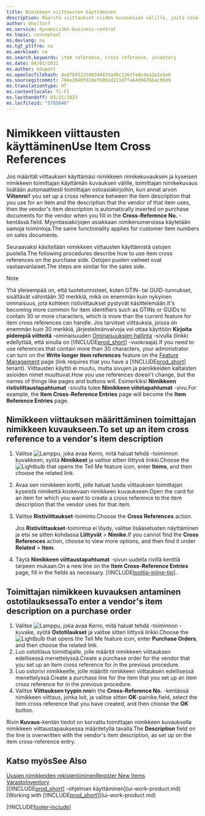 ```yaml
---
title: Nimikkeen viittausten käyttäminen
description: Määritä viittaukset niiden kuvauksien välille, joita sinä ja toimittajasi käytätte nimikkeelle, jotta voit lisätä toimittajan nimikekuvauksen ostoasiakirjoihin.
author: bholtorf
ms.service: dynamics365-business-central
ms.topic: conceptual
ms.devlang: na
ms.tgt_pltfrm: na
ms.workload: na
ms.search.keywords: item reference, cross reference, inventory
ms.date: 04/01/2021
ms.author: edupont
ms.openlocfilehash: 0a9f84522598344435ad9c1263fe8cdea2e2a1e0
ms.sourcegitcommit: 766e2840fd16efb901d211d7fa64d96766ac99d9
ms.translationtype: HT
ms.contentlocale: fi-FI
ms.lasthandoff: 03/31/2021
ms.locfileid: "5785646"
---
```

# <a name="use-item-cross-references"></a><span data-ttu-id="57930-103">Nimikkeen viittausten käyttäminen</span><span class="sxs-lookup"><span data-stu-id="57930-103">Use Item Cross References</span></span>
<span data-ttu-id="57930-104">Jos määrität viittauksen käyttämäsi nimikkeen nimikekuvauksen ja kyseisen nimikkeen toimittajan käyttämän kuvauksen välille, toimittajan nimikekuvaus lisätään automaattiesti toimittajan ostoasiakirjoihin, kun annat arvon **Viitenro**</span><span class="sxs-lookup"><span data-stu-id="57930-104">If you set up a cross reference between the item description that you use for an item and the description that the vendor of that item uses, then the vendor's item description is automatically inserted on purchase documents for the vendor when you fill in the **Cross-Reference No.**</span></span> <span data-ttu-id="57930-105">-kentässä.</span><span class="sxs-lookup"><span data-stu-id="57930-105">field.</span></span> <span data-ttu-id="57930-106">Myyntiasiakirjojen asiakkaan nimikenumeroissa käytetään samoja toimintoja.</span><span class="sxs-lookup"><span data-stu-id="57930-106">The same functionality applies for customer item numbers on sales documents.</span></span>

<span data-ttu-id="57930-107">Seuraavaksi käsitellään nimikkeen viittausten käyttämistä ostojen puolella.</span><span class="sxs-lookup"><span data-stu-id="57930-107">The following procedures describe how to use item cross references on the purchase side.</span></span> <span data-ttu-id="57930-108">Ostojen puolen vaiheet ovat vastaavanlaiset.</span><span class="sxs-lookup"><span data-stu-id="57930-108">The steps are similar for the sales side.</span></span>

> [!NOTE]
> <span data-ttu-id="57930-109">Yhä yleisempää on, että tuotetunnisteet, kuten GTIN- tai GUID-tunnukset, sisältävät vähintään 30 merkkiä, mikä on enemmän kuin nykyinen ominaisuus, jota kohteen ristiviittaukset pystyvät käsittelemään.</span><span class="sxs-lookup"><span data-stu-id="57930-109">It's becoming more common for item identifiers such as GTINs or GUIDs to contain 30 or more characters, which is more than the current feature for item cross references can handle.</span></span> <span data-ttu-id="57930-110">Jos tarvitset viittauksia, joissa on enemmän kuin 30 merkkiä, järjestelmänvalvoja voi ottaa käyttöön **Kirjoita pidempiä viitteitä** -ominaisuuden [Ominaisuuksien hallinta](https://businesscentral.dynamics.com/?page=2610) -sivulla (linkki edellyttää, että sinulla on [!INCLUDE[prod_short](includes/prod_short.md)] -vuokraaja).</span><span class="sxs-lookup"><span data-stu-id="57930-110">If you need to use references that contain more than 30 characters, your administrator can turn on the **Write longer item references** feature on the [Feature Management](https://businesscentral.dynamics.com/?page=2610) page (link requires that you have a [!INCLUDE[prod_short](includes/prod_short.md)] tenant).</span></span> <span data-ttu-id="57930-111">Viittausten käyttö ei muutu, mutta sivujen ja painikkeiden kaltaisten asioiden nimet muuttuvat.</span><span class="sxs-lookup"><span data-stu-id="57930-111">How you use references doesn't change, but the names of things like pages and buttons will.</span></span> <span data-ttu-id="57930-112">Esimerkiksi **Nimikkeen ristiviittaustapahtumat** -sivulta tulee **Nimikkeen viitetapahtumat** -sivu.</span><span class="sxs-lookup"><span data-stu-id="57930-112">For example, the **Item Cross-Reference Entries** page will become the **Item Reference Entries** page.</span></span>

## <a name="to-set-up-an-item-cross-reference-to-a-vendors-item-description"></a><span data-ttu-id="57930-113">Nimikkeen viittauksen määrittäminen toimittajan nimikkeen kuvaukseen.</span><span class="sxs-lookup"><span data-stu-id="57930-113">To set up an item cross reference to a vendor's item description</span></span>

1. <span data-ttu-id="57930-114">Valitse ![Lamppu, joka avaa Kerro, mitä haluat tehdä -toiminnon](media/ui-search/search_small.png "Kerro, mitä haluat tehdä") kuvakkeen, syötä **Nimikkeet** ja valitse sitten liittyvä linkki.</span><span class="sxs-lookup"><span data-stu-id="57930-114">Choose the ![Lightbulb that opens the Tell Me feature](media/ui-search/search_small.png "Tell me what you want to do") icon, enter **Items**, and then choose the related link.</span></span>
2. <span data-ttu-id="57930-115">Avaa sen nimikkeen kortti, jolle haluat luoda viittauksen toimittajan kyseistä nimikettä koskevaan nimikkeen kuvaukseen.</span><span class="sxs-lookup"><span data-stu-id="57930-115">Open the card for an item for which you want to create a cross reference to the item description that the vendor uses for that item.</span></span>
3. <span data-ttu-id="57930-116">Valitse **Ristiviittaukset**-toiminto.</span><span class="sxs-lookup"><span data-stu-id="57930-116">Choose the **Cross References** action.</span></span>

     <span data-ttu-id="57930-117">Jos **Ristiviittaukset**-toimintoa ei löydy, valitse lisäasetusten näyttäminen ja etsi se sitten kohdassa **Liittyvät** > **Nimike**.</span><span class="sxs-lookup"><span data-stu-id="57930-117">If you cannot find the **Cross References** action, choose to view more options, and then find it under **Related** > **Item**.</span></span>
  
4. <span data-ttu-id="57930-118">Täytä **Nimikkeen viittaustapahtumat** -sivun uudella rivillä kenttiä tarpeen mukaan.</span><span class="sxs-lookup"><span data-stu-id="57930-118">On a new line on the **Item Cross-Reference Entries** page, fill in the fields as necessary.</span></span> [!INCLUDE[tooltip-inline-tip](includes/tooltip-inline-tip_md.md)]<span data-ttu-id="57930-119">.</span><span class="sxs-lookup"><span data-stu-id="57930-119">.</span></span>

## <a name="to-enter-a-vendors-item-description-on-a-purchase-order"></a><span data-ttu-id="57930-120">Toimittajan nimikkeen kuvauksen antaminen ostotilauksessa</span><span class="sxs-lookup"><span data-stu-id="57930-120">To enter a vendor's item description on a purchase order</span></span>

1. <span data-ttu-id="57930-121">Valitse ![Lamppu, joka avaa Kerro, mitä haluat tehdä -toiminnon](media/ui-search/search_small.png "Kerro, mitä haluat tehdä") -kuvake, syötä **Ostotilaukset** ja valitse sitten liittyvä linkki.</span><span class="sxs-lookup"><span data-stu-id="57930-121">Choose the ![Lightbulb that opens the Tell Me feature](media/ui-search/search_small.png "Tell me what you want to do") icon, enter **Purchase Orders**, and then choose the related link.</span></span>
2. <span data-ttu-id="57930-122">Luo ostotilaus toimittajalle, jolle määritit nimikkeen viittauksen edellisessä menettelyssä.</span><span class="sxs-lookup"><span data-stu-id="57930-122">Create a purchase order for the vendor that you set up an item cross reference for in the previous procedure.</span></span>
3. <span data-ttu-id="57930-123">Luo ostorivi nimikkeelle, jolle määritit nimikkeen viittauksen edellisessä menettelyssä.</span><span class="sxs-lookup"><span data-stu-id="57930-123">Create a purchase line for the item that you set up an item cross reference for in the previous procedure.</span></span>
4. <span data-ttu-id="57930-124">Valitse **Viittauksen tyypin nro**</span><span class="sxs-lookup"><span data-stu-id="57930-124">In the **Cross-Reference No.**</span></span> <span data-ttu-id="57930-125">-kentässä nimikkeen viittaus, jonka loit, ja valitse sitten **OK**-painike.</span><span class="sxs-lookup"><span data-stu-id="57930-125">field, select the item cross reference that you have created, and then choose the **OK** button.</span></span>

<span data-ttu-id="57930-126">Rivin **Kuvaus**-kentän tiedot on korvattu toimittajan nimikkeen kuvauksella nimikkeen viittaustapauksessa määritetyllä tavalla.</span><span class="sxs-lookup"><span data-stu-id="57930-126">The **Description** field on the line is overwritten with the vendor's item description, as set up on the item cross-reference entry.</span></span>

## <a name="see-also"></a><span data-ttu-id="57930-127">Katso myös</span><span class="sxs-lookup"><span data-stu-id="57930-127">See Also</span></span>
[<span data-ttu-id="57930-128">Uusien nimikkeiden rekisteröiminen</span><span class="sxs-lookup"><span data-stu-id="57930-128">Register New Items</span></span>](inventory-how-register-new-items.md)  
[<span data-ttu-id="57930-129">Varasto</span><span class="sxs-lookup"><span data-stu-id="57930-129">Inventory</span></span>](inventory-manage-inventory.md)  
<span data-ttu-id="57930-130">[[!INCLUDE[prod_short](includes/prod_short.md)] -ohjelman käyttäminen](ui-work-product.md)</span><span class="sxs-lookup"><span data-stu-id="57930-130">[Working with [!INCLUDE[prod_short](includes/prod_short.md)]](ui-work-product.md)</span></span>


[!INCLUDE[footer-include](includes/footer-banner.md)]